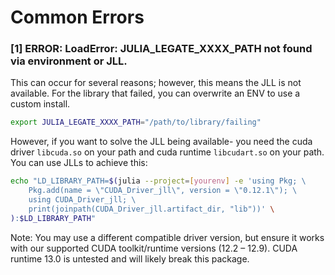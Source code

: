 # Common Errors
### [1] ERROR: LoadError: JULIA_LEGATE_XXXX_PATH not found via environment or JLL.
This can occur for several reasons; however, this means the JLL is not available.
For the library that failed, you can overwrite an ENV to use a custom install.
```bash
export JULIA_LEGATE_XXXX_PATH="/path/to/library/failing"
```

However, if you want to solve the JLL being available- you need the cuda driver `libcuda.so` on your path and cuda runtime `libcudart.so` on your path. You can use JLLs to achieve this:

```bash
echo "LD_LIBRARY_PATH=$(julia --project=[yourenv] -e 'using Pkg; \
    Pkg.add(name = \"CUDA_Driver_jll\", version = \"0.12.1\"); \
    using CUDA_Driver_jll; \
    print(joinpath(CUDA_Driver_jll.artifact_dir, "lib"))' \
):$LD_LIBRARY_PATH"
```

Note: You may use a different compatible driver version, but ensure it works with our supported CUDA toolkit/runtime versions (12.2 – 12.9). CUDA runtime 13.0 is untested and will likely break this package. 